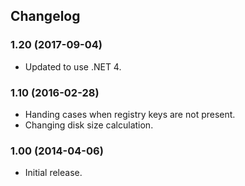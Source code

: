 ## Changelog


### 1.20 (2017-09-04)

- Updated to use .NET 4.


### 1.10 (2016-02-28)

- Handing cases when registry keys are not present.
- Changing disk size calculation.


### 1.00 (2014-04-06)

- Initial release.
